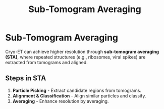 ﻿---
layout: default
title: "Sub-Tomogram Averaging"
nav_order: 7
parent: "Some Words about Cryo-Electron Tomography"
---

# Sub-Tomogram Averaging

Cryo-ET can achieve higher resolution through **sub-tomogram averaging (STA)**, where repeated structures (e.g., ribosomes, viral spikes) are extracted from tomograms and aligned.

## **Steps in STA**
1. **Particle Picking** - Extract candidate regions from tomograms.
2. **Alignment & Classification** - Align similar particles and classify.
3. **Averaging** - Enhance resolution by averaging.

